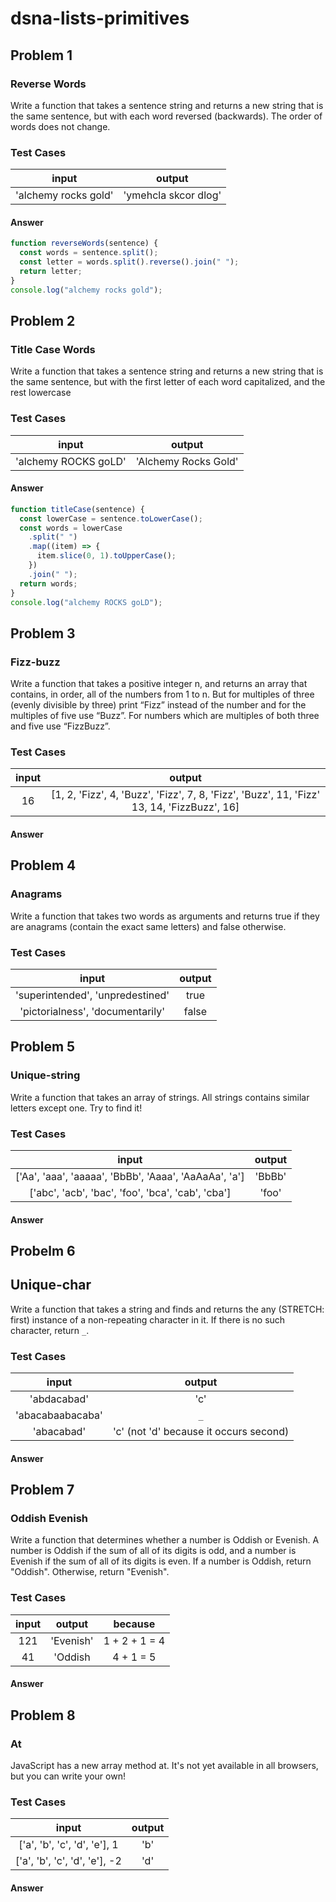 # dsna-lists-primitives

## Problem 1

### Reverse Words

Write a function that takes a sentence string and returns a new string that is the same sentence, but with each word reversed (backwards). The order of words does not change.

### Test Cases

|        input         |        output        |
| :------------------: | :------------------: |
| 'alchemy rocks gold' | 'ymehcla skcor dlog' |

#### Answer

```js
function reverseWords(sentence) {
  const words = sentence.split();
  const letter = words.split().reverse().join(" ");
  return letter;
}
console.log("alchemy rocks gold");
```

## Problem 2

### Title Case Words

Write a function that takes a sentence string and returns a new string that is the same sentence, but with the first letter of each word capitalized, and the rest lowercase

### Test Cases

|        input         |        output        |
| :------------------: | :------------------: |
| 'alchemy ROCKS goLD' | 'Alchemy Rocks Gold' |

#### Answer

```js
function titleCase(sentence) {
  const lowerCase = sentence.toLowerCase();
  const words = lowerCase
    .split(" ")
    .map((item) => {
      item.slice(0, 1).toUpperCase();
    })
    .join(" ");
  return words;
}
console.log("alchemy ROCKS goLD");
```

## Problem 3

### Fizz-buzz

Write a function that takes a positive integer n, and returns an array that contains, in order, all of the numbers from 1 to n. But for multiples of three (evenly divisible by three) print “Fizz” instead of the number and for the multiples of five use “Buzz”. For numbers which are multiples of both three and five use “FizzBuzz”.

### Test Cases

| input |                                           output                                           |
| :---: | :----------------------------------------------------------------------------------------: |
|  16   | [1, 2, 'Fizz', 4, 'Buzz', 'Fizz', 7, 8, 'Fizz', 'Buzz', 11, 'Fizz' 13, 14, 'FizzBuzz', 16] |

#### Answer

## Problem 4

### Anagrams

Write a function that takes two words as arguments and returns true if they are anagrams (contain the exact same letters) and false otherwise.

### Test Cases

|              input               | output |
| :------------------------------: | :----: |
| 'superintended', 'unpredestined' |  true  |
| 'pictorialness', 'documentarily' | false  |

## Problem 5

### Unique-string

Write a function that takes an array of strings. All strings contains similar letters except one. Try to find it!

### Test Cases

|                         input                         | output |
| :---------------------------------------------------: | :----: |
| ['Aa', 'aaa', 'aaaaa', 'BbBb', 'Aaaa', 'AaAaAa', 'a'] | 'BbBb' |
|   ['abc', 'acb', 'bac', 'foo', 'bca', 'cab', 'cba']   | 'foo'  |

#### Answer

## Probelm 6

## Unique-char

Write a function that takes a string and finds and returns the any (STRETCH: first) instance of a non-repeating character in it. If there is no such character, return `_`.

### Test Cases

|      input       |                 output                 |
| :--------------: | :------------------------------------: |
|   'abdacabad'    |                  'c'                   |
| 'abacabaabacaba' |                  `_`                   |
|    'abacabad'    | 'c' (not 'd' because it occurs second) |

#### Answer

## Problem 7

### Oddish Evenish

Write a function that determines whether a number is Oddish or Evenish. A number is Oddish if the sum of all of its digits is odd, and a number is Evenish if the sum of all of its digits is even. If a number is Oddish, return "Oddish". Otherwise, return "Evenish".

### Test Cases

| input |  output   |    because    |
| :---: | :-------: | :-----------: |
|  121  | 'Evenish' | 1 + 2 + 1 = 4 |
|  41   |  'Oddish  |   4 + 1 = 5   |

#### Answer

## Problem 8

### At

JavaScript has a new array method at. It's not yet available in all browsers, but you can write your own!

### Test Cases

|             input             | output |
| :---------------------------: | :----: |
| ['a', 'b', 'c', 'd', 'e'], 1  |  'b'   |
| ['a', 'b', 'c', 'd', 'e'], -2 |  'd'   |

#### Answer
